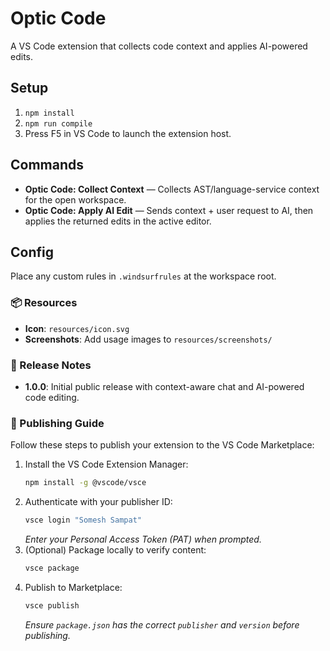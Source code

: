 # Optic Code

A VS Code extension that collects code context and applies AI-powered edits.

## Setup

1. `npm install`
2. `npm run compile`
3. Press F5 in VS Code to launch the extension host.

## Commands

- **Optic Code: Collect Context** — Collects AST/language-service context for the open workspace.
- **Optic Code: Apply AI Edit** — Sends context + user request to AI, then applies the returned edits in the active editor.

## Config

Place any custom rules in `.windsurfrules` at the workspace root.

### 📦 Resources
- **Icon**: `resources/icon.svg`
- **Screenshots**: Add usage images to `resources/screenshots/`

### 🚀 Release Notes
- **1.0.0**: Initial public release with context-aware chat and AI-powered code editing.

### 📢 Publishing Guide
Follow these steps to publish your extension to the VS Code Marketplace:
1. Install the VS Code Extension Manager:
   ```bash
   npm install -g @vscode/vsce
   ```
2. Authenticate with your publisher ID:
   ```bash
   vsce login "Somesh Sampat"
   ```
   _Enter your Personal Access Token (PAT) when prompted._
3. (Optional) Package locally to verify content:
   ```bash
   vsce package
   ```
4. Publish to Marketplace:
   ```bash
   vsce publish
   ```
   _Ensure `package.json` has the correct `publisher` and `version` before publishing._
